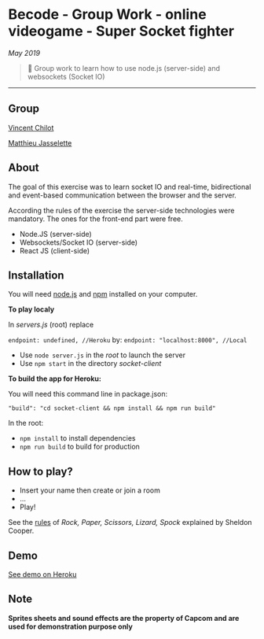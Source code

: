 # Becode - Group Work - online videogame - Super Socket fighter

*May 2019*

> 🔨 Group work to learn how to use node.js (server-side) and websockets (Socket IO)

* * *

## Group

[Vincent Chilot](https://github.com/Raigyo)

[Matthieu Jasselette](https://github.com/MatthieuJasselette)

## About

The goal of this exercise was to learn socket IO and real-time, bidirectional and event-based communication between the browser and the server.

According the rules of the exercise the server-side technologies were mandatory. The ones for the front-end part were free.

* Node.JS (server-side)
* Websockets/Socket IO (server-side)
* React JS (client-side)

## Installation

You will need [node.js](https://nodejs.org/en/) and [npm](https://www.npmjs.com/) installed on your computer.

**To play localy**

In *servers.js* (root) replace

`endpoint: undefined, //Heroku`
by:
`endpoint: "localhost:8000", //Local`

* Use `node server.js` in the *root* to launch the server
* Use `npm start` in the directory *socket-client*

**To build the app for Heroku:**

You will need this command line in package.json:

`"build": "cd socket-client && npm install && npm run build"`

In the root:
* `npm install` to install dependencies
* `npm run build` to build for production

## How to play?

* Insert your name then create or join a room
* ...
* Play!

See the [rules](https://www.youtube.com/watch?v=_PUEoDYpUyQ) of *Rock, Paper, Scissors, Lizard, Spock* explained by Sheldon Cooper.

## Demo

[See demo on Heroku](https://supersocketfighter.herokuapp.com/)

## Note

**Sprites sheets and sound effects are the property of Capcom and are used for demonstration purpose only**
